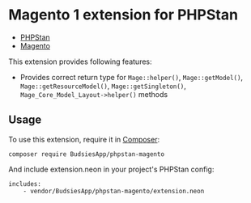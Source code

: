 # Magento 1 extension for PHPStan

* [PHPStan](https://github.com/phpstan/phpstan)
* [Magento](https://magento.com)

This extension provides following features:

* Provides correct return type for `Mage::helper()`, `Mage::getModel()`, `Mage::getResourceModel()`, `Mage::getSingleton()`, `Mage_Core_Model_Layout->helper()` methods

## Usage

To use this extension, require it in [Composer](https://getcomposer.org/):

```
composer require BudsiesApp/phpstan-magento
```

And include extension.neon in your project's PHPStan config:

```
includes:
	- vendor/BudsiesApp/phpstan-magento/extension.neon
```
